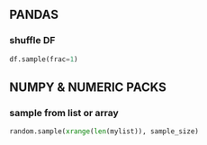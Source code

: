 
## PANDAS
### shuffle  DF
```python
df.sample(frac=1)
```
## NUMPY & NUMERIC PACKS
### sample from list or array
```python
random.sample(xrange(len(mylist)), sample_size)
```

